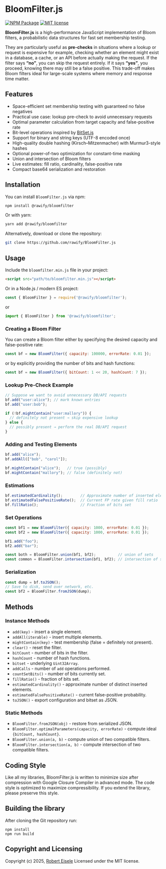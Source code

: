 # BloomFilter.js

[![NPM Package](https://img.shields.io/npm/v/@rawify/bloomfilter.svg?style=flat)](https://www.npmjs.com/package/@rawify/bloomfilter "View this project on npm")
[![MIT license](http://img.shields.io/badge/license-MIT-brightgreen.svg)](http://opensource.org/licenses/MIT)

**BloomFilter.js** is a high-performance JavaScript implementation of Bloom filters, a probabilistic data structures for fast set membership testing.

They are particularly useful as **pre-checks** in situations where a lookup or request is expensive for example, checking whether an element might exist in a database, a cache, or an API before actually making the request. If the filter says **“no”**, you can skip the request entirely. If it says **“yes”**, you proceed, knowing there may still be a false positive. This trade-off makes Bloom filters ideal for large-scale systems where memory and response time matter.

## Features

- Space-efficient set membership testing with guaranteed no false negatives
- Practical use case: lookup pre-check to avoid unnecessary requests
- Optimal parameter calculation from target capacity and false-positive rate
- Bit-level operations inspired by [BitSet.js](https://github.com/rawify/BitSet.js)
- Support for binary and string keys (UTF-8 encoded once)
- High-quality double hashing (Kirsch–Mitzenmacher) with Murmur3-style hashes
- Optional power-of-two optimization for constant-time masking
- Union and intersection of Bloom filters
- Live estimates: fill ratio, cardinality, false-positive rate
- Compact base64 serialization and restoration

## Installation

You can install `BloomFilter.js` via npm:

```bash
npm install @rawify/bloomfilter
```

Or with yarn:

```bash
yarn add @rawify/bloomfilter
```

Alternatively, download or clone the repository:

```bash
git clone https://github.com/rawify/BloomFilter.js
```

## Usage

Include the `bloomfilter.min.js` file in your project:

```html
<script src="path/to/bloomfilter.min.js"></script>
```

Or in a Node.js / modern ES project:

```javascript
const { BloomFilter } = require('@rawify/bloomfilter');
```

or

```javascript
import { BloomFilter } from '@rawify/bloomfilter';
```

### Creating a Bloom Filter

You can create a Bloom filter either by specifying the desired capacity and false-positive rate:

```javascript
const bf = new BloomFilter({ capacity: 100000, errorRate: 0.01 });
```

or by explicitly providing the number of bits and hash functions:

```javascript
const bf = new BloomFilter({ bitCount: 1 << 20, hashCount: 7 });
```

### Lookup Pre-Check Example

```javascript
// Suppose we want to avoid unnecessary DB/API requests
bf.add("user:alice"); // mark known entries
bf.add("user:bob");

if (!bf.mightContain("user:mallory")) {
  // definitely not present → skip expensive lookup
} else {
  // possibly present → perform the real DB/API request
}
```

### Adding and Testing Elements

```javascript
bf.add("alice");
bf.addAll(["bob", "carol"]);

bf.mightContain("alice");   // true (possibly)
bf.mightContain("mallory"); // false (definitely not)
```

### Estimations

```javascript
bf.estimatedCardinality();        // Approximate number of inserted elements
bf.estimatedFalsePositiveRate();  // Current FP rate given fill ratio
bf.fillRatio();                   // Fraction of bits set
```

### Set Operations

```javascript
const bf1 = new BloomFilter({ capacity: 1000, errorRate: 0.01 });
const bf2 = new BloomFilter({ capacity: 1000, errorRate: 0.01 });

bf1.add("foo");
bf2.add("bar");

const both = BloomFilter.union(bf1, bf2);          // union of sets
const common = BloomFilter.intersection(bf1, bf2); // intersection of sets
```

### Serialization

```javascript
const dump = bf.toJSON();
// Save to disk, send over network, etc.
const bf2 = BloomFilter.fromJSON(dump);
```

## Methods

### Instance Methods

* `add(key)` - insert a single element.
* `addAll(iterable)` - insert multiple elements.
* `mightContain(key)` - test membership (false = definitely not present).
* `clear()` - reset the filter.
* `bitCount` - number of bits in the filter.
* `hashCount` - number of hash functions.
* `bitset` - underlying `Uint32Array`.
* `addCalls` - number of `add` operations performed.
* `countSetBits()` - number of bits currently set.
* `fillRatio()` - fraction of bits set.
* `estimatedCardinality()` - approximate number of distinct inserted elements.
* `estimatedFalsePositiveRate()` - current false-positive probability.
* `toJSON()` - export configuration and bitset as JSON.

### Static Methods

* `BloomFilter.fromJSON(obj)` - restore from serialized JSON.
* `BloomFilter.optimalParameters(capacity, errorRate)` - compute ideal `{bitCount, hashCount}`.
* `BloomFilter.union(a, b)` - compute union of two compatible filters.
* `BloomFilter.intersection(a, b)` - compute intersection of two compatible filters.

## Coding Style

Like all my libraries, BloomFilter.js is written to minimize size after compression with Google Closure Compiler in advanced mode. The code style is optimized to maximize compressibility. If you extend the library, please preserve this style.


## Building the library

After cloning the Git repository run:

```
npm install
npm run build
```

## Copyright and Licensing

Copyright (c) 2025, [Robert Eisele](https://raw.org/)
Licensed under the MIT license.
